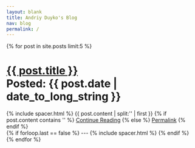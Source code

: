 ```yaml
---
layout: blank
title: Andriy Duyko's Blog
nav: blog
permalink: /
---
```


{% for post in site.posts limit:5 %}
  <div class="project">
    <h1>
      <a href="{{ post.url }}">{{ post.title }}</a>
      <div class="posted-on">Posted: {{ post.date | date_to_long_string }}</div>
    </h1>
    {% include spacer.html %}
    <!-- thanks to https://gist.github.com/mikeygee/2626538 -->
    {{ post.content | split:'<!--break-->' | first }}
    {% if post.content contains '<!--break-->' %}
      <a href="{{ post.url }}">Continue Reading</a>
    {% else %}
      <a href="{{ post.url }}">Permalink</a>
    {% endif %}
  </div>
  {% if forloop.last == false %}
  ---
  {% include spacer.html %}
  {% endif %}
{% endfor %}

